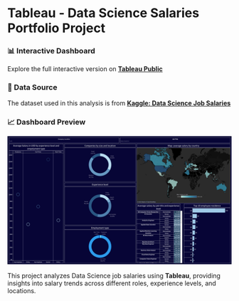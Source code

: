 # Tableau - Data Science Salaries Portfolio Project  

### 📊 Interactive Dashboard  
Explore the full interactive version on **[Tableau Public](https://public.tableau.com/views/DataSciencesalaryanalysis_17159431692040/Dashboard1?:language=en-US&publish=yes&:sid=&:display_count=n&:origin=viz_share_link)**  

### 📄 Data Source  
The dataset used in this analysis is from **[Kaggle: Data Science Job Salaries](https://www.kaggle.com/datasets/ruchi798/data-science-job-salaries)**  

### 📈 Dashboard Preview  
![Data Science Salary Dashboard](Dashboard.png)  

This project analyzes Data Science job salaries using **Tableau**, providing insights into salary trends across different roles, experience levels, and locations.  

